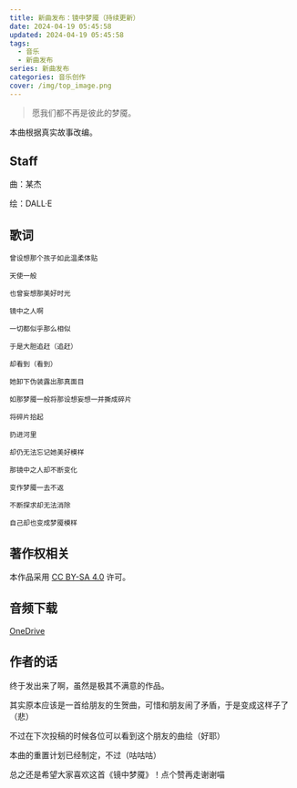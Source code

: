 ```yaml
---
title: 新曲发布：镜中梦魇（持续更新）
date: 2024-04-19 05:45:58
updated: 2024-04-19 05:45:58
tags: 
  - 音乐
  - 新曲发布
series: 新曲发布
categories: 音乐创作
cover: /img/top_image.png
---
```

> 愿我们都不再是彼此的梦魇。

本曲根据真实故事改编。

## Staff

曲：某杰

绘：DALL·E

## 歌词

```text
曾设想那个孩子如此温柔体贴

天使一般

也曾妄想那美好时光

镜中之人啊

一切都似乎那么相似

于是大胆追赶（追赶）

却看到（看到）

她卸下伪装露出那真面目

如那梦魇一般将那设想妄想一并撕成碎片

将碎片拾起

扔进河里

却仍无法忘记她美好模样

那镜中之人却不断变化

变作梦魇一去不返

不断探求却无法消除

自己却也变成梦魇模样
```

## 著作权相关

本作品采用 [CC BY-SA 4.0](https://creativecommons.org/licenses/by-sa/4.0/) 许可。

## 音频下载

[OneDrive](https://1drv.ms/f/s!ArwhnkwPhdFcjXmkIHNEkCQcKgpZ)

## 作者的话

终于发出来了啊，虽然是极其不满意的作品。

其实原本应该是一首给朋友的生贺曲，可惜和朋友闹了矛盾，于是变成这样子了（悲）

不过在下次投稿的时候各位可以看到这个朋友的曲绘（好耶）

本曲的重置计划已经制定，不过（咕咕咕）

总之还是希望大家喜欢这首《镜中梦魇》！点个赞再走谢谢喵
